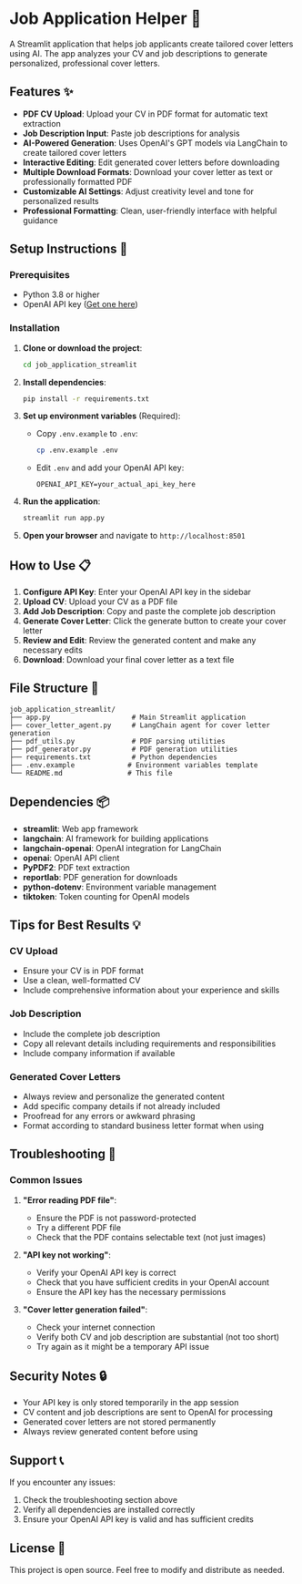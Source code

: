 # Job Application Helper 📄

A Streamlit application that helps job applicants create tailored cover letters using AI. The app analyzes your CV and job descriptions to generate personalized, professional cover letters.

## Features ✨

- **PDF CV Upload**: Upload your CV in PDF format for automatic text extraction
- **Job Description Input**: Paste job descriptions for analysis
- **AI-Powered Generation**: Uses OpenAI's GPT models via LangChain to create tailored cover letters
- **Interactive Editing**: Edit generated cover letters before downloading
- **Multiple Download Formats**: Download your cover letter as text or professionally formatted PDF
- **Customizable AI Settings**: Adjust creativity level and tone for personalized results
- **Professional Formatting**: Clean, user-friendly interface with helpful guidance

## Setup Instructions 🚀

### Prerequisites
- Python 3.8 or higher
- OpenAI API key ([Get one here](https://platform.openai.com/api-keys))

### Installation

1. **Clone or download the project**:
   ```bash
   cd job_application_streamlit
   ```

2. **Install dependencies**:
   ```bash
   pip install -r requirements.txt
   ```

3. **Set up environment variables** (Required):
   - Copy `.env.example` to `.env`:
     ```bash
     cp .env.example .env
     ```
   - Edit `.env` and add your OpenAI API key:
     ```
     OPENAI_API_KEY=your_actual_api_key_here
     ```

4. **Run the application**:
   ```bash
   streamlit run app.py
   ```

5. **Open your browser** and navigate to `http://localhost:8501`

## How to Use 📋

1. **Configure API Key**: Enter your OpenAI API key in the sidebar
2. **Upload CV**: Upload your CV as a PDF file
3. **Add Job Description**: Copy and paste the complete job description
4. **Generate Cover Letter**: Click the generate button to create your cover letter
5. **Review and Edit**: Review the generated content and make any necessary edits
6. **Download**: Download your final cover letter as a text file

## File Structure 📁

```
job_application_streamlit/
├── app.py                    # Main Streamlit application
├── cover_letter_agent.py     # LangChain agent for cover letter generation
├── pdf_utils.py              # PDF parsing utilities
├── pdf_generator.py          # PDF generation utilities
├── requirements.txt          # Python dependencies
├── .env.example             # Environment variables template
└── README.md                # This file
```

## Dependencies 📦

- **streamlit**: Web app framework
- **langchain**: AI framework for building applications
- **langchain-openai**: OpenAI integration for LangChain
- **openai**: OpenAI API client
- **PyPDF2**: PDF text extraction
- **reportlab**: PDF generation for downloads
- **python-dotenv**: Environment variable management
- **tiktoken**: Token counting for OpenAI models

## Tips for Best Results 💡

### CV Upload
- Ensure your CV is in PDF format
- Use a clean, well-formatted CV
- Include comprehensive information about your experience and skills

### Job Description
- Include the complete job description
- Copy all relevant details including requirements and responsibilities
- Include company information if available

### Generated Cover Letters
- Always review and personalize the generated content
- Add specific company details if not already included
- Proofread for any errors or awkward phrasing
- Format according to standard business letter format when using

## Troubleshooting 🔧

### Common Issues

1. **"Error reading PDF file"**:
   - Ensure the PDF is not password-protected
   - Try a different PDF file
   - Check that the PDF contains selectable text (not just images)

2. **"API key not working"**:
   - Verify your OpenAI API key is correct
   - Check that you have sufficient credits in your OpenAI account
   - Ensure the API key has the necessary permissions

3. **"Cover letter generation failed"**:
   - Check your internet connection
   - Verify both CV and job description are substantial (not too short)
   - Try again as it might be a temporary API issue

## Security Notes 🔒

- Your API key is only stored temporarily in the app session
- CV content and job descriptions are sent to OpenAI for processing
- Generated cover letters are not stored permanently
- Always review generated content before using

## Support 📞

If you encounter any issues:
1. Check the troubleshooting section above
2. Verify all dependencies are installed correctly
3. Ensure your OpenAI API key is valid and has sufficient credits

## License 📄

This project is open source. Feel free to modify and distribute as needed.
